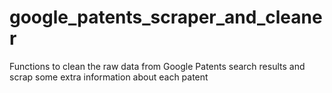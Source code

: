 # google_patents_scraper_and_cleaner
Functions to clean the raw data from Google Patents search results and scrap some extra information about each patent
